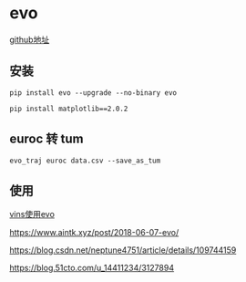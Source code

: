 # evo  

[github地址](https://github.com/MichaelGrupp/evo)  

## 安装  

```shell
pip install evo --upgrade --no-binary evo
```
```shell
pip install matplotlib==2.0.2
```

## euroc 转 tum

```shell
evo_traj euroc data.csv --save_as_tum
```

## 使用  

[vins使用evo](https://www.freesion.com/article/8476832588/)

https://www.aintk.xyz/post/2018-06-07-evo/

https://blog.csdn.net/neptune4751/article/details/109744159

https://blog.51cto.com/u_14411234/3127894
